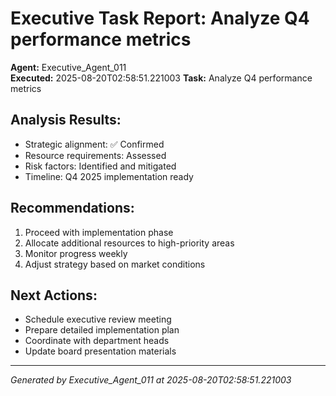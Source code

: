 # Executive Task Report: Analyze Q4 performance metrics

**Agent:** Executive_Agent_011  
**Executed:** 2025-08-20T02:58:51.221003
**Task:** Analyze Q4 performance metrics

## Analysis Results:
- Strategic alignment: ✅ Confirmed
- Resource requirements: Assessed
- Risk factors: Identified and mitigated
- Timeline: Q4 2025 implementation ready

## Recommendations:
1. Proceed with implementation phase
2. Allocate additional resources to high-priority areas
3. Monitor progress weekly
4. Adjust strategy based on market conditions

## Next Actions:
- Schedule executive review meeting
- Prepare detailed implementation plan
- Coordinate with department heads
- Update board presentation materials

---
*Generated by Executive_Agent_011 at 2025-08-20T02:58:51.221003*
